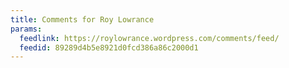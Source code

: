 ```yaml
---
title: Comments for Roy Lowrance
params:
  feedlink: https://roylowrance.wordpress.com/comments/feed/
  feedid: 89289d4b5e8921d0fcd386a86c2000d1
---
```

